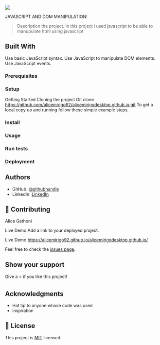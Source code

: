 ![](https://img.shields.io/badge/Microverse-blueviolet)

JAVASCRIPT AND DOM MANIPULATION!

> Description the project.
> In this project i used javascript to be able to manupulate html using javascript

## Built With

Use basic JavaScript syntax.
Use JavaScript to manipulate DOM elements.
Use JavaScript events.

### Prerequisites

### Setup

Getting Started
Cloning the project
Git clone https://github.com/alicemirigo92/alicemirigodesktop.github.io.git
To get a local copy up and running follow these simple example steps.

### Install

### Usage

### Run tests

### Deployment

## Authors

- GitHub: [@githubhandle](https://github.com/alicemirigo92)
- LinkedIn: [LinkedIn](www.linkedin.com/in/alice-mirigo)

## 🤝 Contributing

Alice Gathoni

Live Demo
Add a link to your deployed project.

Live Demo https://alicemirigo92.github.io/alicemirigodesktop.github.io/

Feel free to check the [issues page](../../issues/).

## Show your support

Give a ⭐️ if you like this project!

## Acknowledgments

- Hat tip to anyone whose code was used
- Inspiration

## 📝 License

This project is [MIT](https://choosealicense.com/licenses/mit/) licensed.

